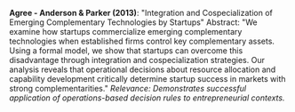 **Agree - Anderson & Parker (2013)**: "Integration and Cospecialization of Emerging Complementary Technologies by Startups" Abstract: "We examine how startups commercialize emerging complementary technologies when established firms control key complementary assets. Using a formal model, we show that startups can overcome this disadvantage through integration and cospecialization strategies. Our analysis reveals that operational decisions about resource allocation and capability development critically determine startup success in markets with strong complementarities." _Relevance: Demonstrates successful application of operations-based decision rules to entrepreneurial contexts._